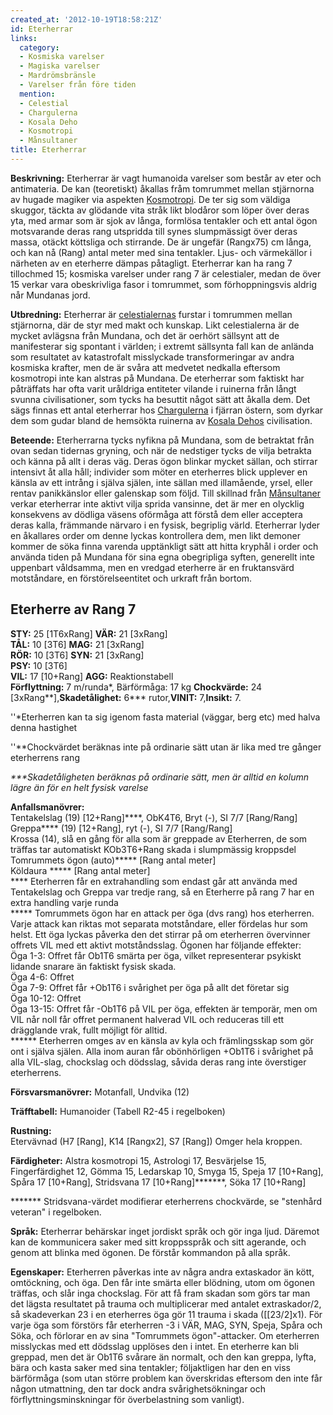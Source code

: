 ```yaml
---
created_at: '2012-10-19T18:58:21Z'
id: Eterherrar
links:
  category:
  - Kosmiska varelser
  - Magiska varelser
  - Mardrömsbränsle
  - Varelser från före tiden
  mention:
  - Celestial
  - Chargulerna
  - Kosala Deho
  - Kosmotropi
  - Månsultaner
title: Eterherrar
---
```


**Beskrivning:** Eterherrar är vagt humanoida varelser som består av eter och antimateria. De kan
(teoretiskt) åkallas fråm tomrummet mellan stjärnorna av hugade magiker via aspekten [Kosmotropi].
De ter sig som väldiga skuggor, täckta av glödande vita stråk likt blodåror som löper över deras
yta, med armar som är sjok av långa, formlösa tentakler och ett antal ögon motsvarande deras rang
utspridda till synes slumpmässigt över deras massa, otäckt köttsliga och stirrande. De är ungefär
(Rangx75) cm långa, och kan nå (Rang) antal meter med sina tentakler. Ljus- och värmekällor i
närheten av en eterherre dämpas påtagligt. Eterherrar kan ha rang 7 tillochmed 15; kosmiska varelser
under rang 7 är celestialer, medan de över 15 verkar vara obeskrivliga fasor i tomrummet, som
förhoppningsvis aldrig når Mundanas jord.

**Utbredning:** Eterherrar är [celestialernas] furstar i tomrummen mellan stjärnorna, där de styr
med makt och kunskap. Likt celestialerna är de mycket avlägsna från Mundana, och det är oerhört
sällsynt att de manifesterar sig spontant i världen; i extremt sällsynta fall kan de anlända som
resultatet av katastrofalt misslyckade transformeringar av andra kosmiska krafter, men de är svåra
att medvetet nedkalla eftersom kosmotropi inte kan alstras på Mundana. De eterherrar som faktiskt
har påträffats har ofta varit uråldriga entiteter vilande i ruinerna från långt svunna
civilisationer, som tycks ha besuttit något sätt att åkalla dem. Det sägs finnas ett antal
eterherrar hos [Chargulerna] i fjärran östern, som dyrkar dem som gudar bland de hemsökta ruinerna
av [Kosala Dehos] civilisation.

**Beteende:** Eterherrarna tycks nyfikna på Mundana, som de betraktat från ovan sedan tidernas
gryning, och när de nedstiger tycks de vilja betrakta och känna på allt i deras väg. Deras ögon
blinkar mycket sällan, och stirrar intensivt åt alla håll; individer som möter en eterherres blick
upplever en känsla av ett intrång i själva själen, inte sällan med illamående, yrsel, eller rentav
panikkänslor eller galenskap som följd. Till skillnad från [Månsultaner] verkar eterherrar inte
aktivt vilja sprida vansinne, det är mer en olycklig konsekvens av dödliga väsens oförmåga att
förstå dem eller acceptera deras kalla, främmande närvaro i en fysisk, begriplig värld. Eterherrar
lyder en åkallares order om denne lyckas kontrollera dem, men likt demoner kommer de söka finna
varenda upptänkligt sätt att hitta kryphål i order och använda tiden på Mundana för sina egna
obegripliga syften, generellt inte uppenbart våldsamma, men en vredgad eterherre är en fruktansvärd
motståndare, en förstörelseentitet och urkraft från bortom.

Eterherre av Rang 7
-------------------

**STY:** 25 \[1T6xRang\] **VÄR:** 21 \[3xRang\]\
**TÅL:** 10 \[3T6\] **MAG:** 21 \[3xRang\]\
**RÖR:** 10 \[3T6\] **SYN:** 21 \[3xRang\]\
**PSY:** 10 \[3T6\]\
**VIL:** 17 \[10+Rang\] **AGG:** Reaktionstabell\
**Förflyttning:** 7 m/runda\*, Bärförmåga: 17 kg **Chockvärde:** 24
\[3xRang\*\*\],**Skadetålighet:** 6\*\*\* rutor,**VINIT:** 7,**Insikt:** 7.

''\*Eterherren kan ta sig igenom fasta material (väggar, berg etc) med halva denna hastighet

''\*\*Chockvärdet beräknas inte på ordinarie sätt utan är lika med tre gånger eterherrens rang

*\*\*\*Skadetåligheten beräknas på ordinarie sätt, men är alltid en kolumn lägre än för en helt
fysisk varelse*

**Anfallsmanövrer:**\
Tentakelslag (19) \[12+Rang\]\*\*\*\*, ObK4T6, Bryt (-), SI 7/7 \[Rang/Rang\]\
Greppa\*\*\*\* (19) \[12+Rang\], ryt (-), SI 7/7 \[Rang/Rang\]\
Krossa (14), slå en gång för alla som är greppade av Eterherren, de som träffas tar automatiskt
KOb3T6+Rang skada i slumpmässig kroppsdel\
Tomrummets ögon (auto)\*\*\*\*\* \[Rang antal meter\]\
Köldaura \*\*\*\*\* \[Rang antal meter\]\
\*\*\*\* Eterherren får en extrahandling som endast går att använda med Tentakelslag och Greppa var
tredje rang, så en Eterherre på rang 7 har en extra handling varje runda\
\*\*\*\*\* Tomrummets ögon har en attack per öga (dvs rang) hos eterherren. Varje attack kan riktas
mot separata motståndare, eller fördelas hur som helst. Ett öga lyckas påverka den det stirrar på om
eterherren övervinner offrets VIL med ett aktivt motståndsslag. Ögonen har följande effekter:\
Öga 1-3: Offret får Ob1T6 smärta per öga, vilket representerar psykiskt lidande snarare än faktiskt
fysisk skada.\
Öga 4-6: Offret\
Öga 7-9: Offret får +Ob1T6 i svårighet per öga på allt det företar sig\
Öga 10-12: Offret\
Öga 13-15: Offret får -Ob1T6 på VIL per öga, effekten är temporär, men om VIL når noll får offret
permanent halverad VIL och reduceras till ett drägglande vrak, fullt möjligt för alltid.\
\*\*\*\*\*\* Eterherren omges av en känsla av kyla och främlingsskap som gör ont i själva själen.
Alla inom auran får obönhörligen +Ob1T6 i svårighet på alla VIL-slag, chockslag och dödsslag, såvida
deras rang inte överstiger eterherrens.

**Försvarsmanövrer:** Motanfall, Undvika (12)

**Träfftabell:** Humanoider (Tabell R2-45 i regelboken)

**Rustning:**\
Etervävnad (H7 \[Rang\], K14 \[Rangx2\], S7 \[Rang\]) Omger hela kroppen.

**Färdigheter:** Alstra kosmotropi 15, Astrologi 17, Besvärjelse 15, Fingerfärdighet 12, Gömma 15,
Ledarskap 10, Smyga 15, Speja 17 \[10+Rang\], Spåra 17 \[10+Rang\], Stridsvana 17
\[10+Rang\]\*\*\*\*\*\*\*, Söka 17 \[10+Rang\]

\*\*\*\*\*\*\* Stridsvana-värdet modifierar eterherrens chockvärde, se "stenhård veteran" i
regelboken.

**Språk:** Eterherrar behärskar inget jordiskt språk och gör inga ljud. Däremot kan de kommunicera
saker med sitt kroppsspråk och sitt agerande, och genom att blinka med ögonen. De förstår kommandon
på alla språk.

**Egenskaper:** Eterherren påverkas inte av några andra extaskador än kött, omtöckning, och öga. Den
får inte smärta eller blödning, utom om ögonen träffas, och slår inga chockslag. För att få fram
skadan som görs tar man det lägsta resultatet på trauma och multiplicerar med antalet extraskador/2,
så skadeverkan 23 i en eterherres öga gör 11 trauma i skada (\[\[23/2\]x1). För varje öga som
förstörs får eterherren -3 i VÄR, MAG, SYN, Speja, Spåra och Söka, och förlorar en av sina
"Tomrummets ögon"-attacker. Om eterherren misslyckas med ett dödsslag upplöses den i intet. En
eterherre kan bli greppad, men det är Ob1T6 svårare än normalt, och den kan greppa, lyfta, bära och
kasta saker med sina tentakler; följaktligen har den en viss bärförmåga (som utan större problem kan
överskridas eftersom den inte får någon utmattning, den tar dock andra svårighetsökningar och
förflyttningsminskningar för överbelastning som vanligt).

  [Kosmotropi]: Kosmotropi
  [celestialernas]: Celestial
  [Chargulerna]: Chargulerna
  [Kosala Dehos]: Kosala_Deho
  [Månsultaner]: Månsultaner